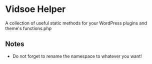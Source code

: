 # Vidsoe Helper
A collection of useful static methods for your WordPress plugins and theme's functions.php

## Notes
- Do not forget to rename the namespace to whatever you want!
